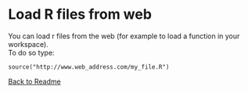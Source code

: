 # Load R files from web

You can load r files from the web (for example to load a function in your workspace). <br>
To do so type:
```
source("http://www.web_address.com/my_file.R")
```


[Back to Readme](https://github.com/tkostas/R-resources)
